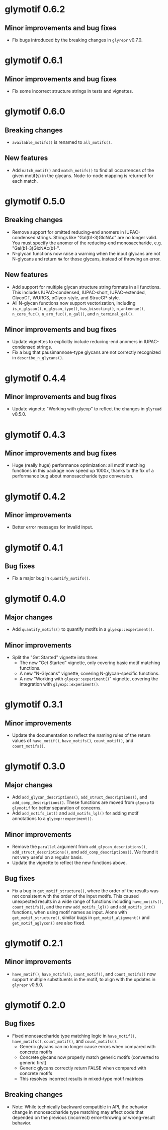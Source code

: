# glymotif 0.6.2

## Minor improvements and bug fixes

* Fix bugs introduced by the breaking changes in `glyrepr` v0.7.0.

# glymotif 0.6.1

## Minor improvements and bug fixes

* Fix some incorrect structure strings in tests and vignettes.

# glymotif 0.6.0

## Breaking changes

* `available_motifs()` is renamed to `all_motifs()`.

## New features

* Add `match_motif()` and `match_motifs()` to find all occurrences of the given motif(s) in the glycans.
  Node-to-node mapping is returned for each match.

# glymotif 0.5.0

## Breaking changes

* Remove support for omitted reducing-end anomers in IUPAC-condensed strings. Strings like "Gal(b1-3)GlcNAc" are no longer valid. You must specify the anomer of the reducing-end monosaccharide, e.g. "Gal(b1-3)GlcNAc(b1-".
* N-glycan functions now raise a warning when the input glycans are not N-glycans and return `NA` for those glycans, instead of throwing an error.

## New features

* Add support for multiple glycan structure string formats in all functions. This includes IUPAC-condensed, IUPAC-short, IUPAC-extended, GlycoCT, WURCS, pGlyco-style, and StrucGP-style.
* All N-glycan functions now support vectorization, including `is_n_glycan()`, `n_glycan_type()`, `has_bisecting()`, `n_antennae()`, `n_core_fuc()`, `n_arm_fuc()`, `n_gal()`, and `n_terminal_gal()`.

## Minor improvements and bug fixes

* Update vignettes to explicitly include reducing-end anomers in IUPAC-condensed strings.
* Fix a bug that pausimannose-type glycans are not correctly recognized in `describe_n_glycans()`.

# glymotif 0.4.4

## Minor improvements and bug fixes

* Update vignette "Working with glyexp" to reflect the changes in `glyread` v0.5.0.

# glymotif 0.4.3

## Minor improvements and bug fixes

* Huge (really huge) performance optimization: all motif matching functions in this package now speed up 1000x,
  thanks to the fix of a performance bug about monosaccharide type conversion.

# glymotif 0.4.2

## Minor improvements

* Better error messages for invalid input.

# glymotif 0.4.1

## Bug fixes

* Fix a major bug in `quantify_motifs()`.

# glymotif 0.4.0

## Major changes

* Add `quantify_motifs()` to quantify motifs in a `glyexp::experiment()`.

## Minor improvements

* Split the "Get Started" vignette into three:
  * The new "Get Started" vignette, only covering basic motif matching functions.
  * A new "N-Glycans" vignette, covering N-glycan-specific functions.
  * A new "Working with `glyexp::experiment()`" vignette, covering the integration with `glyexp::experiment()`.

# glymotif 0.3.1

## Minor improvements

* Update the documentation to reflect the naming rules of the return values 
  of `have_motif()`, `have_motifs()`, `count_motif()`, and `count_motifs()`.

# glymotif 0.3.0

## Major changes

* Add `add_glycan_descriptions()`, `add_struct_descriptions()`, and `add_comp_descriptions()`.
  These functions are moved from `glyexp` to `glymotif` for better separation of concerns.
* Add `add_motifs_int()` and `add_motifs_lgl()` for adding motif annotations to a `glyexp::experiment()`.

## Minor improvements

* Remove the `parallel` argument from `add_glycan_descriptions()`, `add_struct_descriptions()`, and `add_comp_descriptions()`. 
  We found it not very useful on a regular basis.
* Update the vignette to reflect the new functions above.

## Bug fixes

* Fix a bug in `get_motif_structure()`, where the order of the results was not consistent with
  the order of the input motifs.
  This caused unexpected results in a wide range of functions including `have_motifs()`, `count_motifs()`,
  and the new `add_motifs_lgl()` and `add_motifs_int()` functions,
  when using motif names as input.
  Alone with `get_motif_structure()`, similar bugs in `get_motif_alignment()` and `get_motif_aglycon()`
  are also fixed.

# glymotif 0.2.1

## Minor improvements

* `have_motif()`, `have_motifs()`, `count_motif()`, and `count_motifs()` now
  support multiple substituents in the motif,
  to align with the updates in `glyrepr` v0.5.0.


# glymotif 0.2.0

## Bug fixes

* Fixed monosaccharide type matching logic in `have_motif()`, `have_motifs()`, 
  `count_motif()`, and `count_motifs()`.
  - Generic glycans can no longer cause errors when compared with concrete motifs
  - Concrete glycans now properly match generic motifs (converted to generic first)
  - Generic glycans correctly return FALSE when compared with concrete motifs
  - This resolves incorrect results in mixed-type motif matrices

## Breaking changes

* Note: While technically backward compatible in API, the behavior change in 
  monosaccharide type matching may affect code that depended on the previous
  (incorrect) error-throwing or wrong-result behavior.
